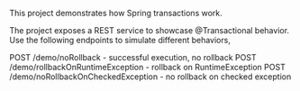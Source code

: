 This project demonstrates how Spring transactions work.

The project exposes a REST service to showcase @Transactional behavior. Use the following endpoints to simulate different behaviors,

POST /demo/noRollback - successful execution, no rollback
POST /demo/rollbackOnRuntimeException - rollback on RuntimeException
POST /demo/noRollbackOnCheckedException - no rollback on checked exception 